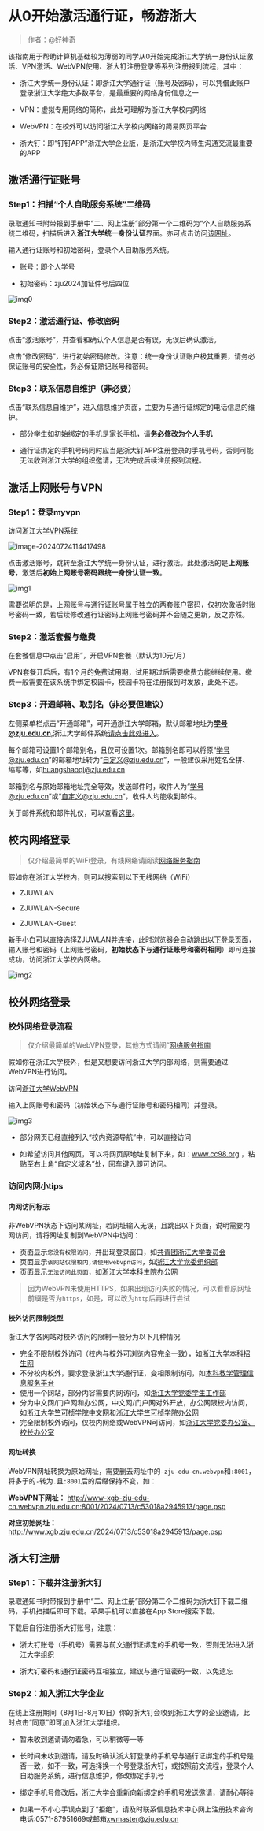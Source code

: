 # 从0开始激活通行证，畅游浙大

> 作者：@好神奇

该指南用于帮助计算机基础较为薄弱的同学从0开始完成浙江大学统一身份认证激活、VPN激活、WebVPN使用、浙大钉注册登录等系列注册报到流程，其中：

- 浙江大学统一身份认证：即浙江大学通行证（账号及密码），可以凭借此账户登录浙江大学绝大多数平台，是最重要的网络身份信息之一

- VPN：虚拟专用网络的简称，此处可理解为浙江大学校内网络

- WebVPN：在校外可以访问浙江大学校内网络的简易网页平台

- 浙大钉：即“钉钉APP”浙江大学企业版，是浙江大学校内师生沟通交流最重要的APP

## 激活通行证账号

### Step1：扫描“个人自助服务系统”二维码

录取通知书附带报到手册中“二、网上注册”部分第一个二维码为“个人自助服务系统二维码，扫描后进入**浙江大学统一身份认证**界面。亦可点击访问[该网址](https://zjuam.zju.edu.cn/zjuam-main/)。

输入通行证账号和初始密码，登录个人自助服务系统。

- 账号：即个人学号

- 初始密码：zju2024加证件号后四位

![img0](./assets/network_detailed/Clipboard_2024-07-23-21-20-17.webp)

### Step2：激活通行证、修改密码

点击“激活账号”，并查看和确认个人信息是否有误，无误后确认激活。

点击“修改密码”，进行初始密码修改。注意：统一身份认证账户极其重要，请务必保证账号的安全性，务必保证熟记账号和密码。

### Step3：联系信息自维护（非必要）

点击“联系信息自维护”，进入信息维护页面，主要为与通行证绑定的电话信息的维护。

- 部分学生如初始绑定的手机是家长手机，请**务必修改为个人手机**

- 通行证绑定的手机号码同时应当是浙大钉APP注册登录的手机号码，否则可能无法收到浙江大学的组织邀请，无法完成后续注册报到流程。

## 激活上网账号与VPN

### Step1：登录myvpn

访问[浙江大学VPN系统](https://myvpn.zju.edu.cn/)

![image-20240724114417498](./assets/image-20240724114417498.png)

点击激活账号，跳转至浙江大学统一身份认证，进行激活。此处激活的是**上网账号**，激活后**初始上网账号密码跟统一身份认证一致**。

![img1](./assets/network_detailed/Clipboard_2024-07-23-21-30-36.webp)

需要说明的是，上网账号与通行证账号属于独立的两套账户密码，仅初次激活时账号密码一致，若后续修改通行证密码上网账号密码并不会随之更新，反之亦然。

### Step2：激活套餐与缴费

在套餐信息中点击“启用”，开启VPN套餐（默认为10元/月）

VPN套餐开启后，有1个月的免费试用期，试用期过后需要缴费方能继续使用。缴费一般需要在该系统中绑定校园卡，校园卡将在注册报到时发放，此处不述。

### Step3：开通邮箱、取别名（非必要但建议）

左侧菜单栏点击“开通邮箱”，可开通浙江大学邮箱，默认邮箱地址为**学号@zju.edu.cn**,浙江大学邮件系统[请点击此处进入](https://mail.zju.edu.cn/)。

每个邮箱可设置1个邮箱别名，且仅可设置1次。邮箱别名即可以将原“学号@zju.edu.cn”的邮箱地址转为“自定义@zju.edu.cn”，一般建议采用姓名全拼、缩写等，如[huangshaoqi@zju.edu.cn](mailto:huangshaoqi@zju.edu.cn)

邮箱别名与原始邮箱地址完全等效，发送邮件时，收件人为“学号@zju.edu.cn”或“自定义@zju.edu.cn”，收件人均能收到邮件。

关于邮件系统和邮件礼仪，可以查看[这里](./learning/email_etiquette.md)。

## 校内网络登录

> 仅介绍最简单的WiFi登录，有线网络请阅读[网络服务指南](./life/network.md)

假如你在浙江大学校内，则可以搜索到以下无线网络（WiFi）

- ZJUWLAN

- ZJUWLAN-Secure

- ZJUWLAN-Guest

新手小白可以直接选择ZJUWLAN并连接，此时浏览器会自动跳出[以下登录页面](https://net3.zju.edu.cn)，输入账号和密码（上网账号密码，**初始状态下与通行证账号和密码相同**）即可连接成功，访问浙江大学校内网络。

![img2](./assets/network_detailed/Clipboard_2024-07-23-21-43-10.webp)

## 校外网络登录

### 校外网络登录流程

> 仅介绍最简单的WebVPN登录，其他方式请阅“[网络服务指南](./life/network.md)

假如你在浙江大学校外，但是又想要访问浙江大学内部网络，则需要通过WebVPN进行访问。

访问[浙江大学WebVPN](https://webvpn.zju.edu.cn/)

输入上网账号和密码（初始状态下与通行证账号和密码相同）并登录。

![img3](./assets/network_detailed/Clipboard_2024-07-23-21-47-00.webp)

- 部分网页已经直接列入“校内资源导航”中，可以直接访问

- 如希望访问其他网页，可以将网页原地址复制下来，如：www.cc98.org ，粘贴至右上角“自定义域名”处，回车键入即可访问。

### 访问内网小tips

#### 内网访问标志
非WebVPN状态下访问某网址，若网址输入无误，且跳出以下页面，说明需要内网访问，请将网址复制到WebVPN中访问：

- 页面显示`您没有权限访问`，并出现登录窗口，如[共青团浙江大学委员会](https://zjutw.zju.edu.cn/main.psp)
- 页面显示`该网站仅限校内,请使用webvpn访问`，如[浙江大学党委组织部](http://dwzzb.zju.edu.cn/)
- 页面显示`无法访问此页面`，如[浙江大学本科生院办公网](http://bksy.zju.edu.cn/main.htm)
> 因为WebVPN未使用HTTPS，如果出现访问失败的情况，可以看看原网址前缀是否为`https`，如是，可以改为`http`后再进行尝试

#### 校外访问限制类型
浙江大学各网站对校外访问的限制一般分为以下几种情况

- 完全不限制校外访问（校内与校外可浏览内容完全一致），如[浙江大学本科招生网](https://zdzsc.zju.edu.cn/)
- 不分校内校外，要求登录浙江大学通行证，变相限制访问，如[本科教学管理信息服务平台](http://zdbk.zju.edu.cn/)
- 使用一个网站，部分内容需要内网访问，如[浙江大学党委学生工作部](http://www.xgb.zju.edu.cn/)
- 分为中文网/门户网和办公网，中文网/门户网对外开放，办公网限校内访问，如[浙江大学竺可桢学院中文网](http://ckc.zju.edu.cn/)和[浙江大学竺可桢学院办公网](http://office.ckc.zju.edu.cn/)
- 完全限制校外访问，仅校内网络或WebVPN可访问，如[浙江大学党委办公室、校长办公室](http://office.zju.edu.cn/)

#### 网址转换

WebVPN网址转换为原始网址，需要删去网址中的`-zju-edu-cn.webvpn`和`:8001`，将多于的`-`转为`.`且`:8001`后的后缀保持不变，如：

**WebVPN下网址：** http://www-xgb-zju-edu-cn.webvpn.zju.edu.cn:8001/2024/0713/c53018a2945913/page.psp

**对应初始网址：** http://www.xgb.zju.edu.cn/2024/0713/c53018a2945913/page.psp

## 浙大钉注册

### Step1：下载并注册浙大钉

录取通知书附带报到手册中“二、网上注册”部分第二个二维码为浙大钉下载二维码，手机扫描后即可下载。苹果手机可以直接在App Store搜索下载。

下载后自行注册浙大钉账号，注意：

- 浙大钉账号（手机号）需要与前文通行证绑定的手机号一致，否则无法进入浙江大学组织

- 浙大钉密码和通行证密码互相独立，建议与通行证密码一致，以免遗忘

### Step2：加入浙江大学企业

在线上注册期间（8月1日-8月10日）你的浙大钉会收到浙江大学的企业邀请，此时点击“同意”即可加入浙江大学组织。

- 暂未收到邀请请勿着急，可以稍微等一等

- 长时间未收到邀请，请及时确认浙大钉登录的手机号与通行证绑定的手机号是否一致，如不一致，可选择换一个号登录浙大钉，或按照前文流程，登录个人自助服务系统，进行信息维护，修改绑定手机号

- 绑定手机号修改后，浙江大学会重新向新绑定的手机号发送邀请，请耐心等待

- 如果一不小心手误点到了“拒绝”，请及时联系信息技术中心网上注册技术咨询电话:0571-87951669或邮箱[xwmaster@zju.edu.cn](mailto:xwmaster@zju.edu.cn)
